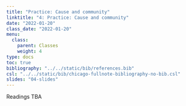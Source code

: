 ```yaml
---
title: "Practice: Cause and community"
linktitle: "4: Practice: Cause and community"
date: "2022-01-20"
class_date: "2022-01-20"
menu:
  class:
    parent: Classes
    weight: 4
type: docs
toc: true
bibliography: "../../static/bib/references.bib"
csl: "../../static/bib/chicago-fullnote-bibliography-no-bib.csl"
slides: "04-slides"
---
```


Readings TBA
